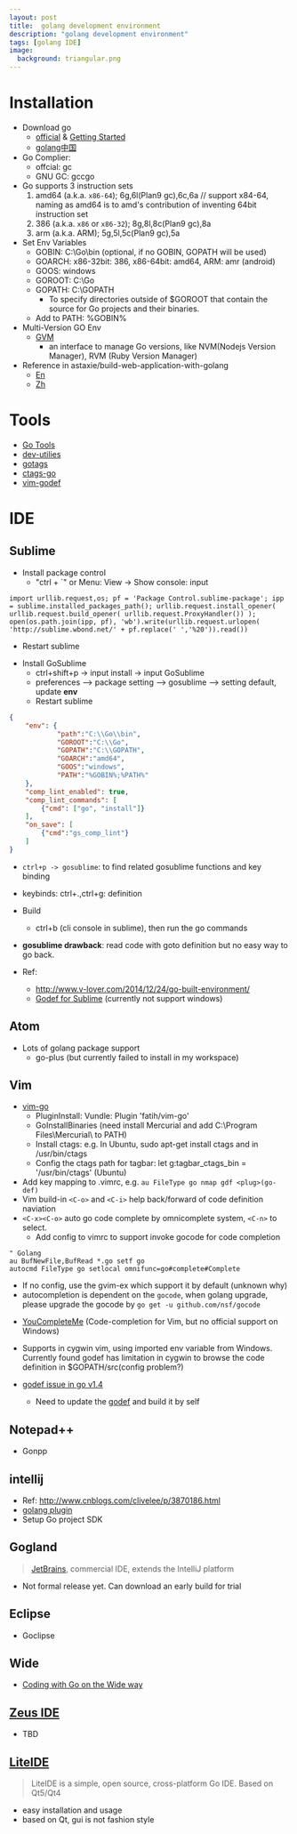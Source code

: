 ```yaml
---
layout: post
title:  golang development environment
description: "golang development environment"
tags: [golang IDE]
image:
  background: triangular.png
---
```


# Installation #
* Download go 
  - [official](https://golang.org/dl/) & [Getting Started](https://golang.org/doc/install)
  - [golang中国](http://www.golangtc.com/download)
* Go Complier: 
  - offcial: gc
  - GNU GC: gccgo
* Go supports 3 instruction sets
  1. amd64 (a.k.a. `x86-64`); 6g,6l(Plan9 gc),6c,6a // support x84-64, naming as amd64
      is to amd's contribution of inventing 64bit instruction set
  2. 386 (a.k.a. `x86` or `x86-32`); 8g,8l,8c(Plan9 gc),8a
  3. arm (a.k.a. ARM); 5g,5l,5c(Plan9 gc),5a
* Set Env Variables
  - GOBIN: C:\Go\bin (optional, if no GOBIN, GOPATH will be used)
  - GOARCH: x86-32bit: 386, x86-64bit: amd64, ARM: amr (android)
  - GOOS: windows
  - GOROOT: C:\Go
  - GOPATH: C:\GOPATH
    + To specify directories outside of $GOROOT that contain the source for Go projects and their binaries.
  - Add to PATH: %GOBIN%
* Multi-Version GO Env
  - [GVM](https://github.com/moovweb/gvm)
    + an interface to manage Go versions, like NVM(Nodejs Version Manager), RVM (Ruby Version Manager)
* Reference in astaxie/build-web-application-with-golang
  - [En](https://github.com/astaxie/build-web-application-with-golang/blob/master/en/01.1.md)
  - [Zh](https://github.com/astaxie/build-web-application-with-golang/blob/master/zh/01.1.md)

# Tools #
* [Go Tools](http://dominik.honnef.co/posts/2014/12/an_incomplete_list_of_go_tools/)
* [dev-utilies](http://go-lang.cat-v.org/dev-utils)
* [gotags](https://github.com/jstemmer/gotags)
* [ctags-go](https://github.com/lyosha/ctags-go)
* [vim-godef](https://github.com/dgryski/vim-godef)

# IDE #

## Sublime ##

* Install package control
  - "ctrl + `" or Menu: View -> Show console: input

```shell
import urllib.request,os; pf = 'Package Control.sublime-package'; ipp = sublime.installed_packages_path(); urllib.request.install_opener( urllib.request.build_opener( urllib.request.ProxyHandler()) ); open(os.path.join(ipp, pf), 'wb').write(urllib.request.urlopen( 'http://sublime.wbond.net/' + pf.replace(' ','%20')).read())
```

 - Restart sublime

* Install GoSublime
  - ctrl+shift+p -> input install<cr> -> input GoSublime <cr>
  - preferences —> package setting —> gosublime —> setting default, update **env**
  - Restart sublime

```json
{
    "env": {
            "path":"C:\\Go\\bin",
            "GOROOT":"C:\\Go",
            "GOPATH":"C:\\GOPATH",
            "GOARCH":"amd64",
            "GOOS":"windows",
            "PATH":"%GOBIN%;%PATH%"
    },
    "comp_lint_enabled": true,
    "comp_lint_commands": [
        {"cmd": ["go", "install"]}
    ],
    "on_save": [
        {"cmd":"gs_comp_lint"}
    ]
}
```

* `ctrl+p -> gosublime`: to find related gosublime functions and key binding
* keybinds: ctrl+.,ctrl+g: definition
* Build
  - ctrl+b (cli console in sublime), then run the go commands
* **gosublime drawback**: read code with goto definition but no easy way to go back.

* Ref: 
  - http://www.v-lover.com/2014/12/24/go-built-environment/
  - [Godef for Sublime](http://blog.buaa.us/godef-plugin-for-sublime-released/) (currently not support windows)

## Atom ##
* Lots of golang package support
  - go-plus (but currently failed to install in my workspace)

## Vim ##

* [vim-go](https://github.com/fatih/vim-go)
  - PluginInstall: Vundle: Plugin 'fatih/vim-go'
  - GoInstallBinaries (need install Mercurial and add C:\Program Files\Mercurial\ to PATH)
  - Install ctags: e.g. In Ubuntu, sudo apt-get install ctags and in /usr/bin/ctags
  - Config the ctags path for tagbar: let g:tagbar_ctags_bin = '/usr/bin/ctags' (Ubuntu)
* Add key mapping to .vimrc, e.g. `au FileType go nmap gdf <plug>(go-def)`
* Vim build-in `<C-o>` and `<C-i>` help back/forward of code definition naviation
* `<C-x><C-o>` auto go code complete by omnicomplete system, `<C-n>` to select.
  - Add config to vimrc to support invoke gocode for code completion

```shell
" Golang
au BufNewFile,BufRead *.go setf go
autocmd FileType go setlocal omnifunc=go#complete#Complete
```

  - If no config, use the gvim-ex which support it by default (unknown why)
  - autocompletion is dependent on the `gocode`, when golang upgrade, please upgrade the gocode by `go get -u github.com/nsf/gocode`

* [YouCompleteMe](https://github.com/Valloric/YouCompleteMe) (Code-completion for Vim, but no official support on Windows)
* Supports in cygwin vim, using imported env variable from Windows. Currently found godef has limitation in cygwin to browse the code definition in $GOPATH/src(config problem?)

* [godef issue in go v1.4](http://stackoverflow.com/questions/27860178/how-to-rebuild-godef-to-work-with-go-1-4)
  - Need to update the [godef](http://code.google.com/p/rog-go/source/browse/exp/cmd/godef/godef.go) and build it by self

## Notepad++ ##
* Gonpp

## intellij ##
* Ref: http://www.cnblogs.com/clivelee/p/3870186.html
* [golang plugin](http://github.com/go-lang-plugin-org/go-lang-idea-plugin)
* Setup Go project SDK

## Gogland ##
> [JetBrains](https://www.jetbrains.com/go/), commercial IDE, extends the IntelliJ platform

* Not formal release yet. Can download an early build for trial

## Eclipse ##
* Goclipse

## Wide ##
* [Coding with Go on the Wide way](https://wide.b3log.org)

## [Zeus IDE](http://www.zeusedit.com/go.html) ##
* TBD

## [LiteIDE](https://github.com/visualfc/liteide) ##
> LiteIDE is a simple, open source, cross-platform Go IDE. Based on Qt5/Qt4

* easy installation and usage
* based on Qt, gui is not fashion style
